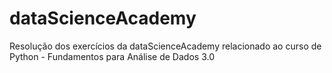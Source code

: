 # dataScienceAcademy
Resolução dos exercícios da dataScienceAcademy relacionado ao curso de Python - Fundamentos para Análise de Dados 3.0
